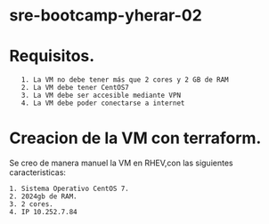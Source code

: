 # sre-bootcamp-yherar-02

# Requisitos.

       1. La VM no debe tener más que 2 cores y 2 GB de RAM
       2. La VM debe tener CentOS7
       3. La VM debe ser accesible mediante VPN
       4. La VM debe poder conectarse a internet


# Creacion de la VM con terraform.
  
  Se creo de manera manuel la VM en RHEV,con las siguientes caracteristicas:
  

	1. Sistema Operativo CentOS 7.
	2. 2024gb de RAM.
	3. 2 cores.
	4. IP 10.252.7.84
	
	
	
